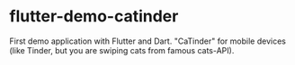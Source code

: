 # flutter-demo-catinder
First demo application with Flutter and Dart. "CaTinder" for mobile devices (like Tinder, but you are swiping cats from famous cats-API).
